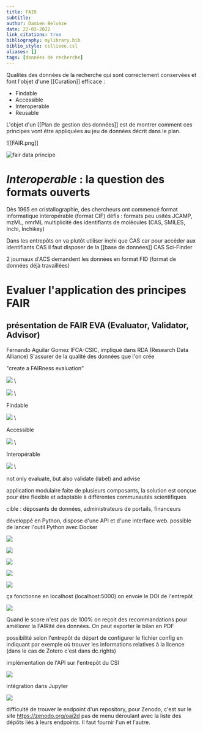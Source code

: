 ```yaml
---
title: FAIR
subtitle:
author: Damien Belvèze
date: 22-03-2022
link_citations: true
bibliography: mylibrary.bib
biblio_style: csl\ieee.csl
aliases: []
tags: [données de recherche]
---
```



Qualités des données de la recherche qui sont correctement conservées et font l'objet d'une [[Curation]] efficace : 

- Findable
- Accessible
- Interoperable
- Reusable

L'objet d'un [[Plan de gestion des données]] est de montrer comment ces principes vont être appliquées au jeu de données décrit dans le plan.

![[FAIR.png]]

![fair data principe](FAIR1.jpg)

# *Interoperable* : la question des formats ouverts

Dès 1965 en cristallographie, des chercheurs ont commencé 
format informatique interopérable (format CIF)
défis : formats peu usités JCAMP, mzML, nmrML
multiplicité des identifiants de molécules (CAS, SMILES, Inchi, Inchikey)

Dans les entrepôts on va plutôt utiliser inchi que CAS car pour accéder aux identifiants CAS il faut disposer de la [[base de données]] CAS Sci-Finder

2 journaux d'ACS demandent les données en format FID (format de données déjà travaillées)

# Evaluer l'application des principes FAIR

## présentation de FAIR EVA (Evaluator, Validator, Advisor)


Fernando Aguilar Gomez IFCA-CSIC, impliqué dans RDA (Research Data Alliance)
S'assurer de la qualité des données que l'on crée

"create a FAIRness evaluation"

![](CSIC1.png) \

![](CSIC2.png) \

Findable

![](CSIC3.png) \

Accessible

![](CSIC4.png) \

Interopérable

![](CSIC5.png) \

not only evaluate, but also validate (label) and advise

application modulaire faite de plusieurs composants, la solution est conçue pour être flexible et adaptable à différentes communautés scientifiques

cible : déposants de données, administrateurs de portails, financeurs

développé en Python, dispose d'une API et d'une interface web.
possible de lancer l'outil Python avec Docker

![](CSIC6.PNG)

![](CSIC7.PNG)

![](CSIC8.PNG)

![](CSIC9.PNG)

![](CSIC10.PNG)

ça fonctionne en localhost (localhost:5000)
on envoie le DOI de l'entrepôt

![](CSIC11.PNG)

Quand le score n'est pas de 100% on reçoit des recommandations pour améliorer la FAIRité des données. 
On peut exporter le bilan en PDF

possibilité selon l'entrepôt de départ de configurer le fichier config en indiquant par exemple où trouver les informations relatives à la licence (dans le cas de Zotero c'est dans dc.rights)

implémentation de l'API sur l'entrepôt du CSI

![](CSIC12.PNG)

intégration dans Jupyter

![](CSIC13.PNG)

difficulté de trouver le endpoint d'un repository, pour Zenodo, c'est sur le site https://zenodo.org/oai2d
pas de menu déroulant avec la liste des dépôts liés à leurs endpoints. Il faut fournir l'un et l'autre. 






